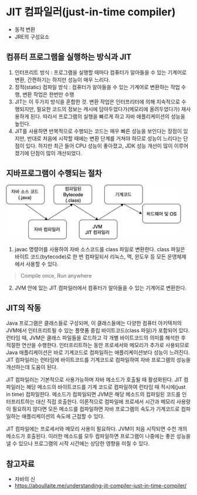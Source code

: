 # JIT 컴파일러(just-in-time compiler)
* 동적 변환
* JRE의 구성요소

## 컴퓨터 프로그램을 실행하는 방식과 JIT
1. 인터프리트 방식 : 프로그램을 실행할 때마다 컴퓨터가 알아들을 수 있는  기계어로 변환, 간편하기는 하지만 성능이 매우 느리다.
2. 정적(static) 컴파일 방식 : 컴퓨터가 알아들을 수 있는 기계어로 변환하는 작업 수행, 변환 작업은 한번만 수행<br>
3. JIT는 이 두가지 방식을 혼합한 것. 변환 작업은 인터프리터에 의해 지속적으로 수행되지만, 필요한 코드의 정보는 캐시에 담아두었다가(메모리에 올려두었다가) 재사용하게 된다. 따라서 프로그램의 실행을 빠르게 하고 자바 애플리케이션의 성능을 높인다.
4. JIT를 사용하면 반복적으로 수행되는 코드는 매우 빠른 성능을 보인다는 장점이 있지만, 반대로 처음에 시작할 때에는 변환 단계를 거쳐야 하므로 성능이 느리다는 단점이 있다. 하지만 최근 들어 CPU 성능이 좋아졌고, JDK 성능 개선이 많이 이루어졌기에 단점이 많이 개선되었다.

## 지바프로그램이 수행되는 절차
![Alt text](image/image-24.png)
1. javac 명령어를 사용하여 자바 소스코드를 class 파일로 변환한다. class 파일은 바이트 코드(bytecode)로 한 번 컴파일되서 리눅스, 맥, 윈도우 등 모든 운영체제에서 사용할 수 있다. 
> Compile once, Run anywhere
2. JVM 안에 있는 JIT 컴파일러에서 컴퓨터가 알아들을 수 있는 기계어로 변환한다.

## JIT의 작동
Java 프로그램은 클래스들로 구성되며, 이 클래스들에는 다양한 컴퓨터 아키텍처의 JVM에서 인터프리트될 수 있는 플랫폼 중립 바이트코드(class 파일)가 포함되어 있다.
런타임 때, JVM은 클래스 파일들을 로드하고 각 개별 바이트코드의 의미를 해석한 후 적절한 연산을 수행한다. 인터프리트하는 동안 프로세서와 메모리가 추가로 사용되므로 Java 애플리케이션은 바로 기계코드로 컴파일하는 애플리케이션보다 성능이 느려진다. JIT 컴파일러는 런타임에 바이트코드를 기계코드로 컴파일하여 자바 프로그램의 성능을 개선하는데 도움이 된다.

JIT 컴파일러는 기본적으로 사용가능하며 자바 메소드가 호출될 때 활성화된다. JIT 컴파일러는 해당 메소드의 바이트코드를 기계 코드로 컴파일하여 런타임 때 적시에(just in time) 컴파일한다. 메소드가 컴파일되면 JVM은 해당 메소드의 컴파일된 코드를 인터프리트하는 대신 직접 호출한다. 이론적으로 컴파일에 프로세서 시간과 메모리 사용량이 필요하지 않다면 모든 메소드를 컴파일하면 자바 프로그램의 속도가 기계코드로 컴파일하는 애플리케이션의 속도에 근접할 수 있다.

JIT 컴파일에는 프로세서와 메모리 사용이 필요하다. JVM이 처음 시작되면 수천 개의 메소드가 호출된다. 이러한 메소드를 모두 컴파일하면 프로그램이 나중에는 좋은 성능을 낼 수 있으나 프로그램의 시작 시간에는 상당한 영향을 미칠 수 있다.

## 참고자료
* 자바의 신
* https://aboullaite.me/understanding-jit-compiler-just-in-time-compiler/
